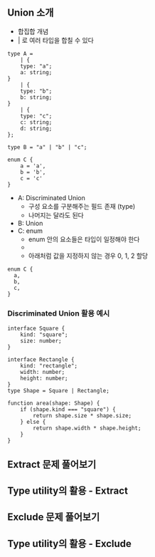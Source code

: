 ## Union 소개

- 합집합 개념
- | 로 여러 타입을 합칠 수 있다

```
type A =
    | {
    type: "a";
    a: string;
}
    | {
    type: "b";
    b: string;
}
    | {
    type: "c";
    c: string;
    d: string;
};

type B = "a" | "b" | "c";

enum C {
    a = 'a',
    b = 'b',
    c = 'c'
}
```

- A: Discriminated Union
  - 구성 요소를 구분해주는 필드 존재 (type)
  - 나머지는 달라도 된다
- B: Union
- C: enum
  - enum 안의 요소들은 타입이 일정해야 한다
  - 
  - 아래처럼 값을 지정하지 않는 경우 0, 1, 2 할당

```
enum C {
  a,
  b,
  c,
}
```

### Discriminated Union 활용 예시

```
interface Square {
    kind: "square";
    size: number;
}

interface Rectangle {
    kind: "rectangle";
    width: number;
    height: number;
}
type Shape = Square | Rectangle;

function area(shape: Shape) {
    if (shape.kind === "square") {
        return shape.size * shape.size;
    } else {
        return shape.width * shape.height;
    }
}
```

## Extract 문제 풀어보기

## Type utility의 활용 - Extract

## Exclude 문제 풀어보기

## Type utility의 활용 - Exclude
